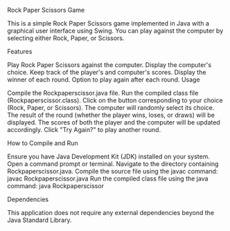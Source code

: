 Rock Paper Scissors Game

This is a simple Rock Paper Scissors game implemented in Java with a graphical user interface using Swing. You can play against the computer by selecting either Rock, Paper, or Scissors.

Features

Play Rock Paper Scissors against the computer.
Display the computer's choice.
Keep track of the player's and computer's scores.
Display the winner of each round.
Option to play again after each round.
Usage


Compile the Rockpaperscissor.java file.
Run the compiled class file (Rockpaperscissor.class).
Click on the button corresponding to your choice (Rock, Paper, or Scissors).
The computer will randomly select its choice.
The result of the round (whether the player wins, loses, or draws) will be displayed.
The scores of both the player and the computer will be updated accordingly.
Click "Try Again?" to play another round.


How to Compile and Run


Ensure you have Java Development Kit (JDK) installed on your system.
Open a command prompt or terminal.
Navigate to the directory containing Rockpaperscissor.java.
Compile the source file using the javac command:
javac Rockpaperscissor.java
Run the compiled class file using the java command:
java Rockpaperscissor


Dependencies


This application does not require any external dependencies beyond the Java Standard Library.

